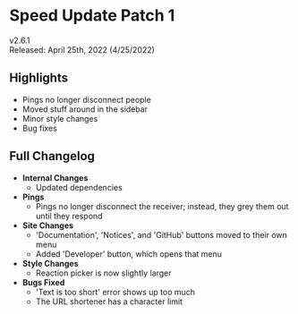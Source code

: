 # Speed Update Patch 1

v2.6.1  
Released: April 25th, 2022 (4/25/2022)

## Highlights

- Pings no longer disconnect people
- Moved stuff around in the sidebar
- Minor style changes
- Bug fixes

## Full Changelog

- **Internal Changes**
  - Updated dependencies
- **Pings**
  - Pings no longer disconnect the receiver; instead, they grey them out until they respond
- **Site Changes**
  - 'Documentation', 'Notices', and 'GitHub' buttons moved to their own menu
  - Added 'Developer' button, which opens that menu
- **Style Changes**
  - Reaction picker is now slightly larger
- **Bugs Fixed**
  - 'Text is too short' error shows up too much
  - The URL shortener has a character limit
